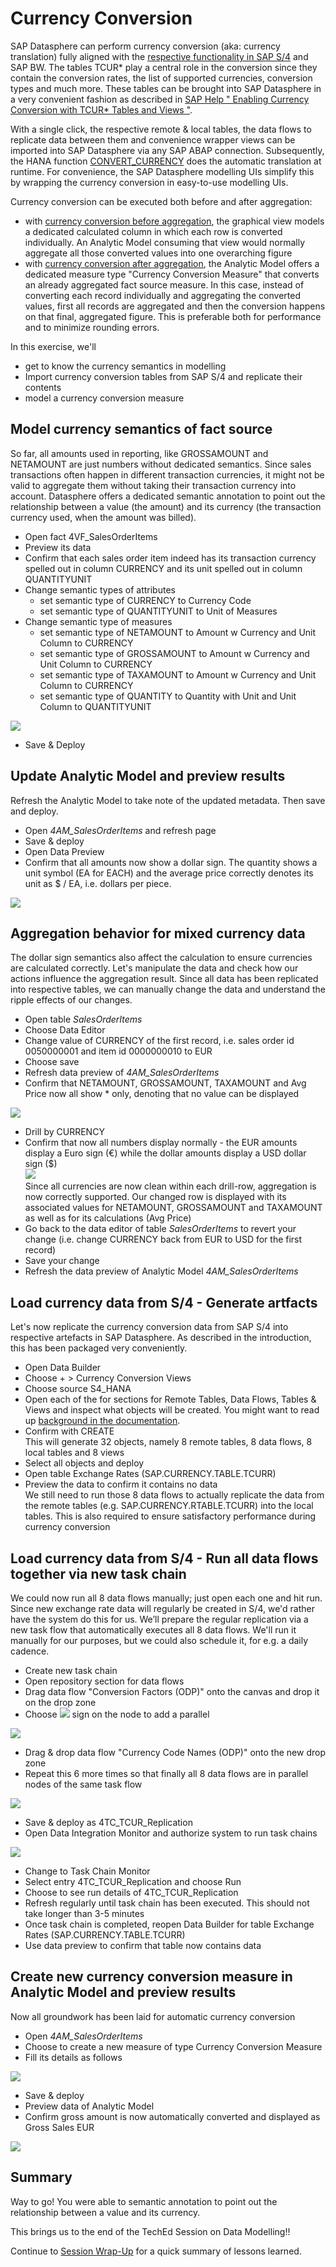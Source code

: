 # Currency Conversion

SAP Datasphere can perform currency conversion (aka: currency translation) fully aligned with the [respective functionality in SAP S/4](https://help.sap.com/docs/SAP_S4HANA_ON-PREMISE/8fbeed5f2046489696a50ac7fd76f9c6/d16ebe532789b44ce10000000a174cb4.html?locale=en-US) and SAP BW. The tables TCUR\* play a central role in the conversion since they contain the conversion rates, the list of supported currencies, conversion types and much more. These tables can be brought into SAP Datasphere in a very convenient fashion as described in [SAP Help " Enabling Currency Conversion with TCUR\* Tables and Views "](https://help.sap.com/docs/SAP_DATASPHERE/c8a54ee704e94e15926551293243fd1d/b462239ffb644d9baab4442a10a72edf.html).

With a single click, the respective remote & local tables, the data flows to replicate data between them and convenience wrapper views can be imported into SAP Datasphere via any SAP ABAP connection. Subsequently, the HANA function [CONVERT_CURRENCY](https://help.sap.com/docs/HANA_SERVICE_CF/7c78579ce9b14a669c1f3295b0d8ca16/d22d746ed2951014bb7fb0114ffdaf96.html) does the automatic translation at runtime. For convenience, the SAP Datasphere modelling UIs simplify this by wrapping the currency conversion in easy-to-use modelling UIs.

Currency conversion can be executed both before and after aggregation:

-   with [currency conversion before aggregation](https://help.sap.com/docs/SAP_DATASPHERE/c8a54ee704e94e15926551293243fd1d/6e3d8bed7ece4c27ba10e2cc523915fe.html), the graphical view models a dedicated calculated column in which each row is converted individually. An Analytic Model consuming that view would normally aggregate all those converted values into one overarching figure
-   with [currency conversion after aggregation](https://help.sap.com/docs/SAP_DATASPHERE/c8a54ee704e94e15926551293243fd1d/ec00efb338f3421a87dab4006d7ce6c8.html), the Analytic Model offers a dedicated measure type "Currency Conversion Measure" that converts an already aggregated fact source measure. In this case, instead of converting each record individually and aggregating the converted values, first all records are aggregated and then the conversion happens on that final, aggregated figure. This is preferable both for performance and to minimize rounding errors.

In this exercise, we'll

-   get to know the currency semantics in modelling
-   Import currency conversion tables from SAP S/4 and replicate their contents
-   model a currency conversion measure

## Model currency semantics of fact source

So far, all amounts used in reporting, like GROSSAMOUNT and NETAMOUNT are just numbers without dedicated semantics. Since sales transactions often happen in different transaction currencies, it might not be valid to aggregate them without taking their transaction currency into account. Datasphere offers a dedicated semantic annotation to point out the relationship between a value (the amount) and its currency (the transaction currency used, when the amount was billed).

-   Open fact 4VF_SalesOrderItems
-   Preview its data
-   Confirm that each sales order item indeed has its transaction currency spelled out in column CURRENCY and its unit spelled out in column QUANTITYUNIT
-   Change semantic types of attributes
    -   set semantic type of CURRENCY to Currency Code
    -   set semantic type of QUANTITYUNIT to Unit of Measures
-   Change semantic type of measures
    -   set semantic type of NETAMOUNT to Amount w Currency and Unit Column to CURRENCY
    -   set semantic type of GROSSAMOUNT to Amount w Currency and Unit Column to CURRENCY
    -   set semantic type of TAXAMOUNT to Amount w Currency and Unit Column to CURRENCY
    -   set semantic type of QUANTITY to Quantity with Unit and Unit Column to QUANTITYUNIT

![](media/e0b946cc9d7b3d98f19b9eedbe68b064.png)

-   Save & Deploy

## Update Analytic Model and preview results

Refresh the Analytic Model to take note of the updated metadata. Then save and deploy.

-   Open *4AM_SalesOrderItems* and refresh page
-   Save & deploy
-   Open Data Preview
-   Confirm that all amounts now show a dollar sign. The quantity shows a unit symbol (EA for EACH) and the average price correctly denotes its unit as \$ / EA, i.e. dollars per piece.

![](media/c3f4a57d9b483e0a7c800ad5f7b70a95.png)

## Aggregation behavior for mixed currency data

The dollar sign semantics also affect the calculation to ensure currencies are calculated correctly. Let's manipulate the data and check how our actions influence the aggregation result. Since all data has been replicated into respective tables, we can manually change the data and understand the ripple effects of our changes.

-   Open table *SalesOrderItems*
-   Choose Data Editor
-   Change value of CURRENCY of the first record, i.e. sales order id 0050000001 and item id 0000000010 to EUR
-   Choose save
-   Refresh data preview of *4AM_SalesOrderItems*
-   Confirm that NETAMOUNT, GROSSAMOUNT, TAXAMOUNT and Avg Price now all show \* only, denoting that no value can be displayed

![](media/f2680f992521e6e7231ce0e88cdbc54a.png)

-   Drill by CURRENCY
-   Confirm that now all numbers display normally - the EUR amounts display a Euro sign (€) while the dollar amounts display a USD dollar sign (\$)  
    ![](5bb2d413a0eb1dee7d8ea442a845c8c5.png)  
    Since all currencies are now clean within each drill-row, aggregation is now correctly supported. Our changed row is displayed with its associated values for NETAMOUNT, GROSSAMOUNT and TAXAMOUNT as well as for its calculations (Avg Price)
-   Go back to the data editor of table *SalesOrderItems* to revert your change (i.e. change CURRENCY back from EUR to USD for the first record)
-   Save your change
-   Refresh the data preview of Analytic Model *4AM_SalesOrderItems*

## Load currency data from S/4 - Generate artfacts

Let's now replicate the currency conversion data from SAP S/4 into respective artefacts in SAP Datasphere. As described in the introduction, this has been packaged very conveniently.

-   Open Data Builder
-   Choose + \> Currency Conversion Views
-   Choose source S4_HANA
-   Open each of the for sections for Remote Tables, Data Flows, Tables & Views and inspect what objects will be created. You might want to read up [background in the documentation](https://help.sap.com/docs/SAP_DATASPHERE/c8a54ee704e94e15926551293243fd1d/b462239ffb644d9baab4442a10a72edf.html).
-   Confirm with CREATE  
    This will generate 32 objects, namely 8 remote tables, 8 data flows, 8 local tables and 8 views
-   Select all objects and deploy
-   Open table Exchange Rates (SAP.CURRENCY.TABLE.TCURR)
-   Preview the data to confirm it contains no data  
    We still need to run those 8 data flows to actually replicate the data from the remote tables (e.g. SAP.CURRENCY.RTABLE.TCURR) into the local tables. This is also required to ensure satisfactory performance during currency conversion

## Load currency data from S/4 - Run all data flows together via new task chain

We could now run all 8 data flows manually; just open each one and hit run. Since new exchange rate data will regularly be created in S/4, we'd rather have the system do this for us. We’ll prepare the regular replication via a new task flow that automatically executes all 8 data flows. We'll run it manually for our purposes, but we could also schedule it, for e.g. a daily cadence.

-   Create new task chain
-   Open repository section for data flows
-   Drag data flow "Conversion Factors (ODP)" onto the canvas and drop it on the drop zone
-   Choose ![](media/eaacdd20ee20cfb64379eaf5b872fef2.png) sign on the node to add a parallel

![](media/3255add923c27983776a03da33db7f0a.png)

-   Drag & drop data flow "Currency Code Names (ODP)" onto the new drop zone
-   Repeat this 6 more times so that finally all 8 data flows are in parallel nodes of the same task flow

![](media/346dd9353311969dd867598cfe08f4b0.png)

-   Save & deploy as 4TC_TCUR_Replication
-   Open Data Integration Monitor and authorize system to run task chains

![](media/363d8c9674a2592360ac534d0777259a.png)

-   Change to Task Chain Monitor
-   Select entry 4TC_TCUR_Replication and choose Run
-   Choose to see run details of 4TC_TCUR_Replication
-   Refresh regularly until task chain has been executed. This should not take longer than 3-5 minutes
-   Once task chain is completed, reopen Data Builder for table Exchange Rates (SAP.CURRENCY.TABLE.TCURR)
-   Use data preview to confirm that table now contains data

## Create new currency conversion measure in Analytic Model and preview results

Now all groundwork has been laid for automatic currency conversion

-   Open *4AM_SalesOrderItems*
-   Choose to create a new measure of type Currency Conversion Measure
-   Fill its details as follows

![](media/61540c7182cb8ed5fd87b675fe865d4e.png)

-   Save & deploy
-   Preview data of Analytic Model
-   Confirm gross amount is now automatically converted and displayed as Gross Sales EUR

![](media/7e99c133e240ee70692913ba761f2a24.png)

## Summary

Way to go! You were able to semantic annotation to point out the relationship between a value and its currency.

This brings us to the end of the TechEd Session on Data Modelling!!

Continue to [Session Wrap-Up](../Session%20Wrap-Up) for a quick summary of lessons learned.
